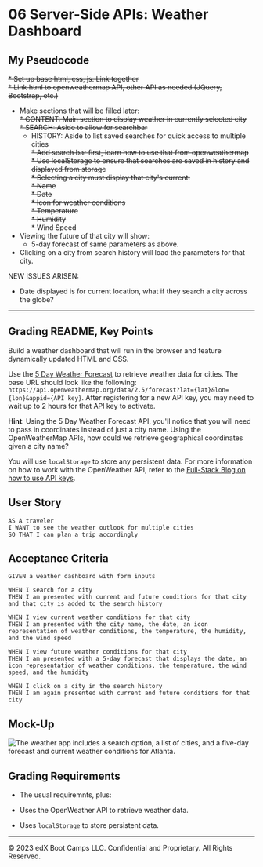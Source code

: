 # 06 Server-Side APIs: Weather Dashboard

## My Pseudocode

~~* Set up base html, css, js. Link together~~  
~~* Link html to openweathermap API, other API as needed (JQuery, Bootstrap, etc.)~~  
* Make sections that will be filled later:  
    ~~* CONTENT: Main section to display weather in currently selected city~~  
    ~~* SEARCH: Aside to allow for searchbar~~  
    * HISTORY: Aside to list saved searches for quick access to multiple cities  
~~* Add search bar first, learn how to use that from openweathermap~~  
~~* Use localStorage to ensure that searches are saved in history and displayed from storage~~  
~~* Selecting a city must display that city's current:~~   
    ~~* Name~~  
    ~~* Date~~  
    ~~* Icon for weather conditions~~  
    ~~* Temperature~~  
    ~~* Humidity~~  
    ~~* Wind Speed~~  
* Viewing the future of that city will show:  
    * 5-day forecast of same parameters as above.  
* Clicking on a city from search history will load the parameters for that city. 

NEW ISSUES ARISEN:  
* Date displayed is for current location, what if they search a city across the globe?

---

## Grading README, Key Points

Build a weather dashboard that will run in the browser and feature dynamically updated HTML and CSS.

Use the [5 Day Weather Forecast](https://openweathermap.org/forecast5) to retrieve weather data for cities. The base URL should look like the following: `https://api.openweathermap.org/data/2.5/forecast?lat={lat}&lon={lon}&appid={API key}`. After registering for a new API key, you may need to wait up to 2 hours for that API key to activate.

**Hint**: Using the 5 Day Weather Forecast API, you'll notice that you will need to pass in coordinates instead of just a city name. Using the OpenWeatherMap APIs, how could we retrieve geographical coordinates given a city name?

You will use `localStorage` to store any persistent data. For more information on how to work with the OpenWeather API, refer to the [Full-Stack Blog on how to use API keys](https://coding-boot-camp.github.io/full-stack/apis/how-to-use-api-keys).

## User Story

```
AS A traveler
I WANT to see the weather outlook for multiple cities
SO THAT I can plan a trip accordingly
```

## Acceptance Criteria

```
GIVEN a weather dashboard with form inputs

WHEN I search for a city
THEN I am presented with current and future conditions for that city and that city is added to the search history

WHEN I view current weather conditions for that city
THEN I am presented with the city name, the date, an icon representation of weather conditions, the temperature, the humidity, and the wind speed

WHEN I view future weather conditions for that city
THEN I am presented with a 5-day forecast that displays the date, an icon representation of weather conditions, the temperature, the wind speed, and the humidity

WHEN I click on a city in the search history
THEN I am again presented with current and future conditions for that city
```

## Mock-Up

![The weather app includes a search option, a list of cities, and a five-day forecast and current weather conditions for Atlanta.](..//Assets/06-server-side-apis-homework-demo.png)

## Grading Requirements

* The usual requiremnts, plus:

* Uses the OpenWeather API to retrieve weather data.

* Uses `localStorage` to store persistent data.


- - -
© 2023 edX Boot Camps LLC. Confidential and Proprietary. All Rights Reserved.
